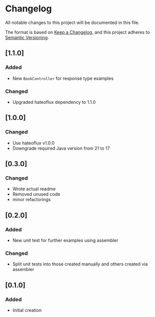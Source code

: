 # Changelog

All notable changes to this project will be documented in this file.

The format is based on [Keep a Changelog](https://keepachangelog.com/en/1.0.0/),
and this project adheres to [Semantic Versioning](https://semver.org/spec/v2.0.0.html).

## [1.1.0]

### Added
* New `BookController` for response type examples

### Changed
* Upgraded hateoflux dependency to 1.1.0

## [1.0.0]

### Changed

* Use hateoflux v1.0.0
* Downgrade required Java version from 21 to 17


## [0.3.0]

### Changed

* Wrote actual readme
* Removed unused code
* minor refactorings

## [0.2.0]

### Added

* New unit test for further examples using assembler

### Changed

* Split unit tests into those created manually and others created via assembler

## [0.1.0]

### Added

* Initial creation